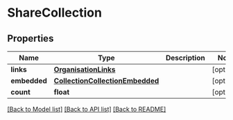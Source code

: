 # ShareCollection

## Properties
Name | Type | Description | Notes
------------ | ------------- | ------------- | -------------
**links** | [**OrganisationLinks**](OrganisationLinks.md) |  | [optional] 
**embedded** | [**CollectionCollectionEmbedded**](CollectionCollectionEmbedded.md) |  | [optional] 
**count** | **float** |  | [optional] 

[[Back to Model list]](../README.md#documentation-for-models) [[Back to API list]](../README.md#documentation-for-api-endpoints) [[Back to README]](../README.md)



